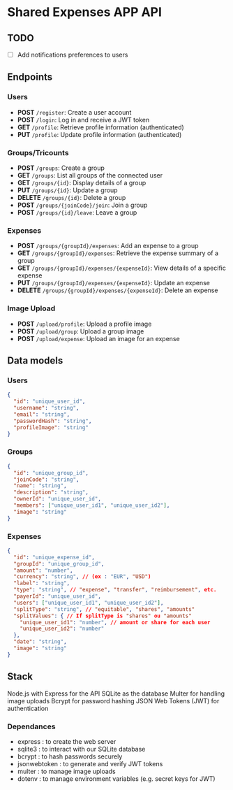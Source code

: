 # Shared Expenses APP API

## TODO

- [ ] Add notifications preferences to users  

## Endpoints

### Users

- **POST** `/register`: Create a user account
- **POST** `/login`: Log in and receive a JWT token
- **GET** `/profile`: Retrieve profile information (authenticated)
- **PUT** `/profile`: Update profile information (authenticated)

### Groups/Tricounts

- **POST** `/groups`: Create a group
- **GET** `/groups`: List all groups of the connected user
- **GET** `/groups/{id}`: Display details of a group
- **PUT** `/groups/{id}`: Update a group
- **DELETE** `/groups/{id}`: Delete a group
- **POST** `/groups/{joinCode}/join`: Join a group
- **POST** `/groups/{id}/leave`: Leave a group

### Expenses

- **POST** `/groups/{groupId}/expenses`: Add an expense to a group
- **GET** `/groups/{groupId}/expenses`: Retrieve the expense summary of a group
- **GET** `/groups/{groupId}/expenses/{expenseId}`: View details of a specific expense
- **PUT** `/groups/{groupId}/expenses/{expenseId}`: Update an expense
- **DELETE** `/groups/{groupId}/expenses/{expenseId}`: Delete an expense

### Image Upload

- **POST** `/upload/profile`: Upload a profile image
- **POST** `/upload/group`: Upload a group image
- **POST** `/upload/expense`: Upload an image for an expense

## Data models

### Users

```json
{
  "id": "unique_user_id",
  "username": "string",
  "email": "string",
  "passwordHash": "string",
  "profileImage": "string"
}
```

### Groups

```json
{
  "id": "unique_group_id",
  "joinCode": "string",
  "name": "string",
  "description": "string",
  "ownerId": "unique_user_id",
  "members": ["unique_user_id1", "unique_user_id2"],
  "image": "string"
}
```

### Expenses

```json
{
  "id": "unique_expense_id",
  "groupId": "unique_group_id",
  "amount": "number",
  "currency": "string", // (ex : "EUR", "USD")
  "label": "string",
  "type": "string", // "expense", "transfer", "reimbursement", etc.
  "payerId": "unique_user_id",
  "users": ["unique_user_id1", "unique_user_id2"],
  "splitType": "string", // "equitable", "shares", "amounts"
  "splitValues": { // If splitType is "shares" ou "amounts"
    "unique_user_id1": "number", // amount or share for each user
    "unique_user_id2": "number"
  },
  "date": "string",
  "image": "string"
}

```

## Stack

Node.js with Express for the API
SQLite as the database
Multer for handling image uploads
Bcrypt for password hashing
JSON Web Tokens (JWT) for authentication

### Dependances

- express : to create the web server
- sqlite3 : to interact with our SQLite database
- bcrypt : to hash passwords securely
- jsonwebtoken : to generate and verify JWT tokens
- multer : to manage image uploads
- dotenv : to manage environment variables (e.g. secret keys for JWT)
